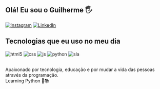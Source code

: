 ## Olá! Eu sou o Guilherme 🖐️

[![Instagram](https://img.shields.io/badge/Instagram-E4405F?style=for-the-badge&logo=instagram&logoColor=white)](https://www.instagram.com/_.guii.rs/)
[![LinkedIn](https://img.shields.io/badge/LinkedIn-0077B5?style=for-the-badge&logo=linkedin&logoColor=white0)](https://www.linkedin.com/in/guilherme-oliveira-258234313/)


## Tecnologias que eu uso no meu dia

<div style="display: inline_block">
  <img align="center" alt="html5" src="https://img.shields.io/badge/HTML5-E34F26?style=for-the-badge&logo=html5&logoColor=white" />
  <img align="center" alt="css" src="https://img.shields.io/badge/CSS3-1572B6?style=for-the-badge&logo=css3&logoColor=white" />
  <img align="center" alt="js" src="https://img.shields.io/badge/JavaScript-F7DF1E?style=for-the-badge&logo=javascript&logoColor=black" />
  <img align="center" alt="python" src="https://img.shields.io/badge/Python-14354C?style=for-the-badge&logo=python&logoColor=white" />
  <img align="center" alt="sla" src="https://img.shields.io/badge/Gmail-D14836?style=for-the-badge&logo=gmail&logoColor=white" />
</div><br/>

Apaixonado por tecnologia, educação e por mudar a vida das pessoas através da programação.
<br>
Learning Python 🐍📚
